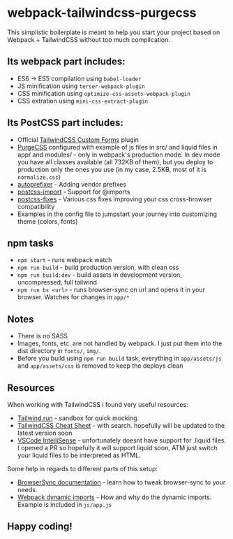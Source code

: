 # webpack-tailwindcss-purgecss

This simplistic boilerplate is meant to help you start your project based on Webpack + TailwindCSS without too much compilcation.

## Its webpack part includes:
* ES6 -> ES5 compilation using `babel-loader`
* JS minification using `terser-webpack-plugin`
* CSS minification using `optimize-css-assets-webpack-plugin`
* CSS extration using `mini-css-extract-plugin`

## Its PostCSS part includes:
* Official [TailwindCSS Custom Forms](https://tailwindcss-custom-forms.netlify.com/) plugin
* [PurgeCSS](https://github.com/FullHuman/postcss-purgecss) configured with example of js files in src/ and liquid files in app/ and modules/ - only in webpack's production mode. In dev mode you have all classes available (all 732KB of them), but you deploy to production only the ones you use (in my case, 2.5KB, most of it is `normalize.css`)
* [autoprefixer](https://github.com/postcss/autoprefixer) - Adding vendor prefixes
* [postcss-import](https://github.com/postcss/postcss-import) - Support for @imports
* [postcss-fixes](https://github.com/MattDiMu/postcss-fixes) - Various css fixes improving your css cross-browser compatibility
* Examples in the config file to jumpstart your journey into customizing theme (colors, fonts)

## npm tasks
* `npm start` - runs webpack watch
* `npm run build` - build production version, with clean css
* `npm run build:dev` - build assets in development version, uncompressed, full tailwind
* `npm run bs <url>` - runs browser-sync on url and opens it in your browser. Watches for changes in `app/*`

## Notes
* There is no SASS
* Images, fonts, etc. are not handled by webpack. I just put them into the dist directory in `fonts/`, `img/`.
* Before you build using `npm run build` task, everything in `app/assets/js` and `app/assets/css` is removed to keep the deploys clean

## Resources
When working with TailwindCSS i found very useful resources:
* [Tailwind.run](https://tailwind.run/new) - sandbox for quick mocking.
* [TailwindCSS Cheat Sheet](https://nerdcave.com/tailwind-cheat-sheet) - with search. hopefully will be updated to the latest version soon
* [VSCode IntelliSense](https://marketplace.visualstudio.com/items?itemName=bradlc.vscode-tailwindcss) - unfortunately doesnt have support for .liquid files. I opened a PR so hopefully it will support liquid soon, ATM just switch your liquid files to be interpreted as HTML.

Some help in regards to different parts of this setup:
* [BrowserSync documentation](https://www.browsersync.io/docs/command-line) - learn how to tweak browser-sync to your needs.
* [Webpack dynamic imports](https://medium.com/front-end-weekly/webpack-and-dynamic-imports-doing-it-right-72549ff49234) - How and why do the dynamic imports. Example is included in `js/app.js`

## Happy coding!